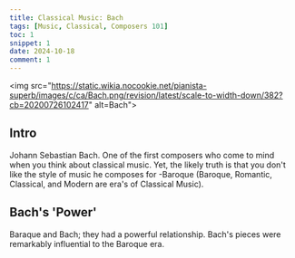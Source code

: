 ```yaml
---
title: Classical Music: Bach
tags: [Music, Classical, Composers 101]
toc: 1
snippet: 1
date: 2024-10-18
comment: 1
---
```


<img src="https://static.wikia.nocookie.net/pianista-superb/images/c/ca/Bach.png/revision/latest/scale-to-width-down/382?cb=20200726102417" alt=Bach">

## Intro
Johann Sebastian Bach. One of the first composers who come to mind when you think about classical music. Yet, the likely truth is that you don't like the style of music he composes for -Baroque (Baroque, Romantic, Classical, and Modern are era's of Classical Music). 

## Bach's 'Power'

Baraque and Bach; they had a  powerful relationship. Bach's pieces were remarkably influential to the Baroque era.